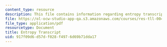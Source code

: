 ```yaml
---
content_type: resource
description: This file contains information regarding entropy transcript.
file: https://ol-ocw-studio-app-qa.s3.amazonaws.com/courses/res-tll-004-stem-concept-videos-fall-2013/917f09d6d57df028f4976d69b71dda17_MITRES_TLL-004F13_Entropy.pdf
file_type: application/pdf
resourcetype: Document
title: Entropy Transcript
uid: 917f09d6-d57d-f028-f497-6d69b71dda17
---
```

